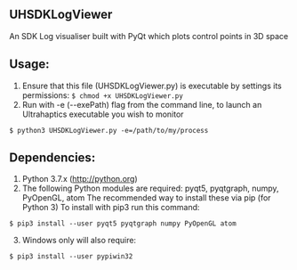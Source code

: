 UHSDKLogViewer 
--------------
An SDK Log visualiser built with PyQt which plots control points in 3D space

Usage:
-------
1. Ensure that this file (UHSDKLogViewer.py) is executable by settings its permissions:
```$ chmod +x UHSDKLogViewer.py``` 
2. Run with -e (--exePath) flag from the command line, to launch an Ultrahaptics executable you wish to monitor
```
$ python3 UHSDKLogViewer.py -e=/path/to/my/process
```
Dependencies:
-------------
1. Python 3.7.x (http://python.org)
2. The following Python modules are required: pyqt5, pyqtgraph, numpy, PyOpenGL, atom
  The recommended way to install these via pip (for Python 3)
  To install with pip3 run this command:
```
$ pip3 install --user pyqt5 pyqtgraph numpy PyOpenGL atom
```
3. Windows only will also require: 
```
$ pip3 install --user pypiwin32
```